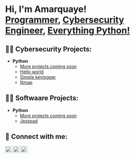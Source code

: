 <h1>Hi, I'm Amarquaye! <br/><a href="https://github.com/amarquaye">Programmer</a>, <a href="https://www.linkedin.com/in/amarquaye/">Cybersecurity Engineer</a>, <a href="https://github.com/amarquaye">Everything Python!</a></h1>

<h2>👨‍💻 Cybersecurity Projects:</h2>


- <b>Python</b>
  - [More projects coming soon](https://github.com/amarquaye)
  - [Hello world](https://github.com/amarquaye/helloWorld)
  - [Simple keylogger](https://github.com/amarquaye/keylogger)
  - [Nmap](https://github.com/amarquaye/Nmap)

<h2>👨‍💻 Softwaare Projects:</h2>

- <b>Python</b>
  - [More projects coming soon](https://github.com/amarquaye)
  - [Jesspad](https://github.com/amarquaye/Jesspad)
  


<h2> 🤳 Connect with me:</h2>


[<img align="left" alt="Amarquaye | Twitter" width="22px" src="https://cdn.jsdelivr.net/npm/simple-icons@v3/icons/twitter.svg" />][twitter]
[<img align="left" alt="Amarquaye | LinkedIn" width="22px" src="https://cdn.jsdelivr.net/npm/simple-icons@v3/icons/linkedin.svg" />][linkedin]
[<img align="left" alt="Amarquaye | Instagram" width="22px" src="https://cdn.jsdelivr.net/npm/simple-icons@v3/icons/instagram.svg" />][instagram]

[twitter]: https://twitter.com/llordjesse
[instagram]: https://www.instagram.com/llordjesse
[linkedin]: https://linkedin.com/in/amarquaye

<!--
**amarquaye/amarquaye** is a ✨ _special_ ✨ repository because its `README.md` (this file) appears on your GitHub profile.

Here are some ideas to get you started:

- 🔭 I’m currently working on ...
- 🌱 I’m currently learning ...
- 👯 I’m looking to collaborate on ...
- 🤔 I’m looking for help with ...
- 💬 Ask me about ...
- 📫 How to reach me: ...
- 😄 Pronouns: ...
- ⚡ Fun fact: ...
-->
